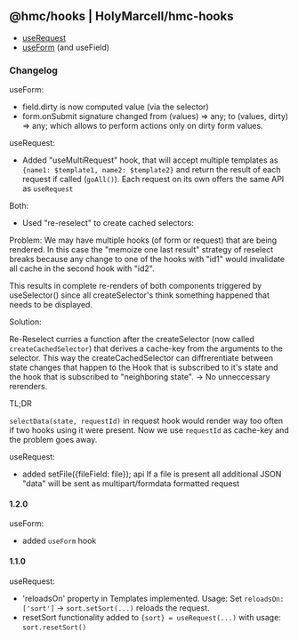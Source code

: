 ## @hmc/hooks | HolyMarcell/hmc-hooks

* [useRequest](./docs/useRequest.md)
* [useForm](./docs/useForm.md) (and useField)


### Changelog

useForm:

* field.dirty is now computed value (via the selector)
* form.onSubmit signature changed from (values) => any; to (values, dirty) => any; which allows to 
perform actions only on dirty form values.

useRequest:

* Added "useMultiRequest" hook, that will accept multiple templates as  `{name1: $template1, name2: $template2}`
and return the result of each request if called (`goAll()`). Each request on its own offers the same API as `useRequest`


Both:

* Used "re-reselect" to create cached selectors:

Problem: We may have multiple hooks (of form or request) that are being rendered. In this
case the "memoize one last result" strategy of reselect breaks because any change to one 
of the hooks with "id1" would invalidate all cache in the second hook with "id2".

This results in complete re-renders of both components triggered by useSelector() 
since all createSelector's think something happened that needs to be displayed.

Solution:

Re-Reselect curries a function after the createSelector (now called `createCachedSelector`)
that derives a cache-key from the arguments to the selector. This way the createCachedSelector
can diffrerentiate between state changes that happen to the Hook that is subscribed to it's state
and the hook that is subscribed to "neighboring state". -> No unneccessary rerenders.

TL;DR

`selectData(state, requestId)` in request hook would render way too often if two hooks using it were present.
Now we use `requestId` as cache-key and the problem goes away.


useRequest:

* added setFile({fileField: file}); api
If a file is present all additional JSON "data" will be sent as multipart/formdata formatted request



#### 1.2.0

useForm:

* added `useForm` hook

#### 1.1.0

useRequest:


* 'reloadsOn' property in Templates implemented. Usage: Set `reloadsOn: ['sort']` -> `sort.setSort(...)` reloads the request.
* resetSort functionality added to `{sort} = useRequest(...)` with usage: `sort.resetSort()`
